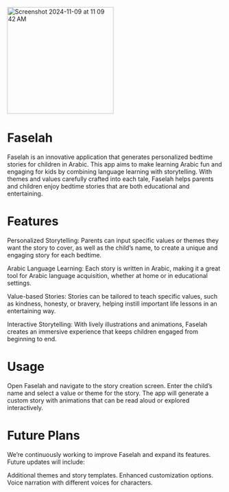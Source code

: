 <img width="248" alt="Screenshot 2024-11-09 at 11 09 42 AM" src="https://github.com/user-attachments/assets/f7d466eb-b9d3-4d18-b93f-9d46b13af5b8">

# Faselah

Faselah is an innovative application that generates personalized bedtime stories for children in Arabic. This app aims to make learning Arabic fun and engaging for kids by combining language learning with storytelling. With themes and values carefully crafted into each tale, Faselah helps parents and children enjoy bedtime stories that are both educational and entertaining.

# Features
Personalized Storytelling: Parents can input specific values or themes they want the story to cover, as well as the child’s name, to create a unique and engaging story for each bedtime.

Arabic Language Learning: Each story is written in Arabic, making it a great tool for Arabic language acquisition, whether at home or in educational settings.

Value-based Stories: Stories can be tailored to teach specific values, such as kindness, honesty, or bravery, helping instill important life lessons in an entertaining way.

Interactive Storytelling: With lively illustrations and animations, Faselah creates an immersive experience that keeps children engaged from beginning to end.


# Usage
Open Faselah and navigate to the story creation screen.
Enter the child’s name and select a value or theme for the story.
The app will generate a custom story with animations that can be read aloud or explored interactively.
# Future Plans
We’re continuously working to improve Faselah and expand its features. Future updates will include:

Additional themes and story templates.
Enhanced customization options.
Voice narration with different voices for characters.

